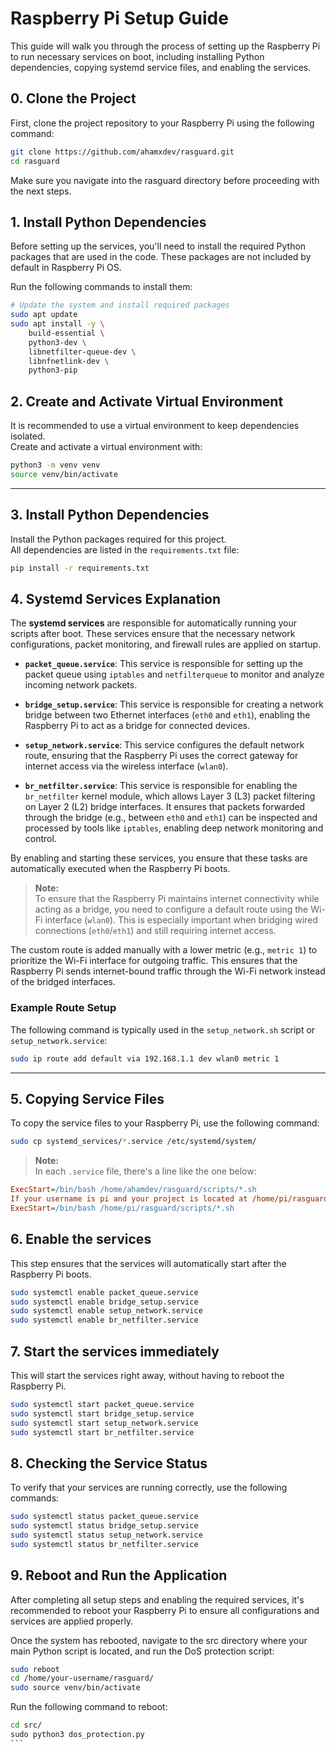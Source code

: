 # Raspberry Pi Setup Guide

This guide will walk you through the process of setting up the Raspberry Pi to run necessary services on boot, including installing Python dependencies, copying systemd service files, and enabling the services.

## 0. Clone the Project

First, clone the project repository to your Raspberry Pi using the following command:

```bash
git clone https://github.com/ahamxdev/rasguard.git
cd rasguard
```

Make sure you navigate into the rasguard directory before proceeding with the next steps.

## 1. Install Python Dependencies

Before setting up the services, you'll need to install the required Python packages that are used in the code. These packages are not included by default in Raspberry Pi OS.

Run the following commands to install them:

```bash
# Update the system and install required packages
sudo apt update
sudo apt install -y \
    build-essential \
    python3-dev \
    libnetfilter-queue-dev \
    libnfnetlink-dev \
    python3-pip
```

## 2. Create and Activate Virtual Environment

It is recommended to use a virtual environment to keep dependencies isolated.  
Create and activate a virtual environment with:

```bash
python3 -m venv venv
source venv/bin/activate
```

---

## 3. Install Python Dependencies

Install the Python packages required for this project.  
All dependencies are listed in the `requirements.txt` file:

```bash
pip install -r requirements.txt
```

## 4. Systemd Services Explanation

The **systemd services** are responsible for automatically running your scripts after boot. These services ensure that the necessary network configurations, packet monitoring, and firewall rules are applied on startup.

- **`packet_queue.service`**: This service is responsible for setting up the packet queue using `iptables` and `netfilterqueue` to monitor and analyze incoming network packets.
  
- **`bridge_setup.service`**: This service is responsible for creating a network bridge between two Ethernet interfaces (`eth0` and `eth1`), enabling the Raspberry Pi to act as a bridge for connected devices.

- **`setup_network.service`**: This service configures the default network route, ensuring that the Raspberry Pi uses the correct gateway for internet access via the wireless interface (`wlan0`).

- **`br_netfilter.service`**: This service is responsible for enabling the `br_netfilter` kernel module, which allows Layer 3 (L3) packet filtering on Layer 2 (L2) bridge interfaces. It ensures that packets forwarded through the bridge (e.g., between `eth0` and `eth1`) can be inspected and processed by tools like `iptables`, enabling deep network monitoring and control.

By enabling and starting these services, you ensure that these tasks are automatically executed when the Raspberry Pi boots.

> **Note:**  
> To ensure that the Raspberry Pi maintains internet connectivity while acting as a bridge, you need to configure a default route using the Wi-Fi interface (`wlan0`). This is especially important when bridging wired connections (`eth0`/`eth1`) and still requiring internet access.

The custom route is added manually with a lower metric (e.g., `metric 1`) to prioritize the Wi-Fi interface for outgoing traffic. This ensures that the Raspberry Pi sends internet-bound traffic through the Wi-Fi network instead of the bridged interfaces.

### Example Route Setup

The following command is typically used in the `setup_network.sh` script or `setup_network.service`:

```bash
sudo ip route add default via 192.168.1.1 dev wlan0 metric 1
```

---

## 5. Copying Service Files

To copy the service files to your Raspberry Pi, use the following command:

```bash
sudo cp systemd_services/*.service /etc/systemd/system/
```

> **Note:**  
> In each `.service` file, there's a line like the one below:

```ini
ExecStart=/bin/bash /home/ahamdev/rasguard/scripts/*.sh
If your username is pi and your project is located at /home/pi/rasguard/, you should modify the line as follows:
ExecStart=/bin/bash /home/pi/rasguard/scripts/*.sh
```

## 6. Enable the services

This step ensures that the services will automatically start after the Raspberry Pi boots.

```bash
sudo systemctl enable packet_queue.service
sudo systemctl enable bridge_setup.service
sudo systemctl enable setup_network.service
sudo systemctl enable br_netfilter.service
```

## 7. Start the services immediately

This will start the services right away, without having to reboot the Raspberry Pi.

```bash
sudo systemctl start packet_queue.service
sudo systemctl start bridge_setup.service
sudo systemctl start setup_network.service
sudo systemctl start br_netfilter.service
```

## 8. Checking the Service Status

To verify that your services are running correctly, use the following commands:

```bash
sudo systemctl status packet_queue.service
sudo systemctl status bridge_setup.service
sudo systemctl status setup_network.service
sudo systemctl status br_netfilter.service
```

## 9. Reboot and Run the Application

After completing all setup steps and enabling the required services, it's recommended to reboot your Raspberry Pi to ensure all configurations and services are applied properly.

Once the system has rebooted, navigate to the src directory where your main Python script is located, and run the DoS protection script:
```bash
sudo reboot
cd /home/your-username/rasguard/
sudo source venv/bin/activate
```

Run the following command to reboot:

```bash
cd src/
‍‍‍sudo python3 dos_protection.py
‍‍‍‍‍‍‍‍‍‍‍‍‍```
